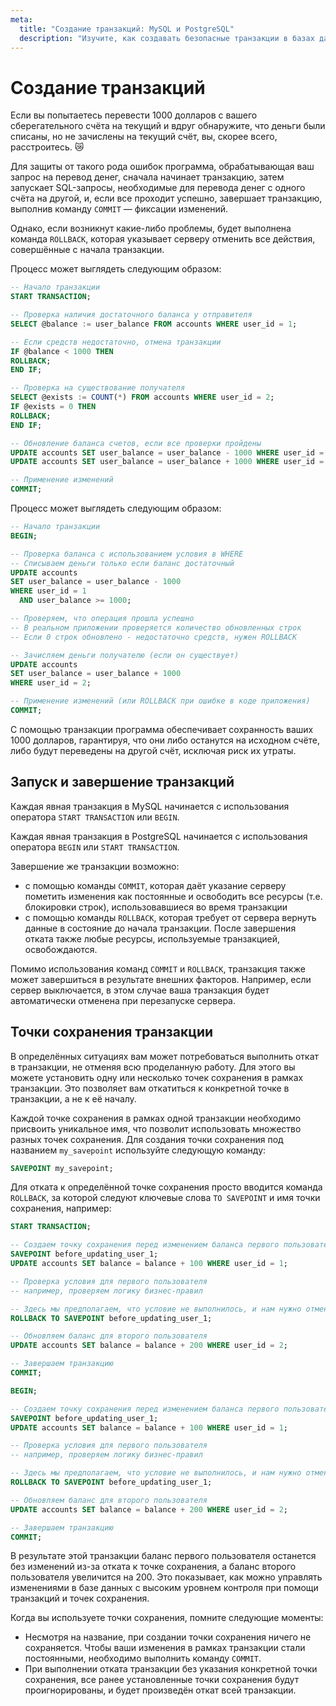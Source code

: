 ```yaml
---
meta:
  title: "Создание транзакций: MySQL и PostgreSQL"
  description: "Изучите, как создавать безопасные транзакции в базах данных MySQL и PostgreSQL для защиты ваших средств и данных. Узнайте о важности команд COMMIT и ROLLBACK для управления изменениями и обеспечения стабильности данных. Откройте для себя применение точек сохранения для гибкого контроля над транзакциями, минимизируя риски и повышая эффективность обработки данных."
---
```


# Создание транзакций

Если вы попытаетесь перевести 1000 долларов с вашего сберегательного счёта на текущий и вдруг обнаружите,
что деньги были списаны, но не зачислены на текущий счёт, вы, скорее всего, расстроитесь. 😿

Для защиты от такого рода ошибок программа, обрабатывающая ваш запрос на перевод денег, сначала начинает транзакцию,
затем запускает SQL-запросы, необходимые для перевода денег с одного счёта на другой, и, если
все проходит успешно, завершает транзакцию, выполнив команду `COMMIT` — фиксации изменений.

Однако, если возникнут какие-либо проблемы, будет выполнена команда `ROLLBACK`,
которая указывает серверу отменить все действия, совершённые с начала транзакции.

<MySQLOnly>

Процесс может выглядеть следующим образом:

```sql
-- Начало транзакции
START TRANSACTION;

-- Проверка наличия достаточного баланса у отправителя
SELECT @balance := user_balance FROM accounts WHERE user_id = 1;

-- Если средств недостаточно, отмена транзакции
IF @balance < 1000 THEN
ROLLBACK;
END IF;

-- Проверка на существование получателя
SELECT @exists := COUNT(*) FROM accounts WHERE user_id = 2;
IF @exists = 0 THEN
ROLLBACK;
END IF;

-- Обновление баланса счетов, если все проверки пройдены
UPDATE accounts SET user_balance = user_balance - 1000 WHERE user_id = 1;
UPDATE accounts SET user_balance = user_balance + 1000 WHERE user_id = 2;

-- Применение изменений
COMMIT;
```

</MySQLOnly>

<PostgreSQLOnly>

Процесс может выглядеть следующим образом:

```sql
-- Начало транзакции
BEGIN;

-- Проверка баланса с использованием условия в WHERE
-- Списываем деньги только если баланс достаточный
UPDATE accounts
SET user_balance = user_balance - 1000
WHERE user_id = 1
  AND user_balance >= 1000;

-- Проверяем, что операция прошла успешно
-- В реальном приложении проверяется количество обновленных строк
-- Если 0 строк обновлено - недостаточно средств, нужен ROLLBACK

-- Зачисляем деньги получателю (если он существует)
UPDATE accounts
SET user_balance = user_balance + 1000
WHERE user_id = 2;

-- Применение изменений (или ROLLBACK при ошибке в коде приложения)
COMMIT;
```

</PostgreSQLOnly>

С помощью транзакции программа обеспечивает сохранность ваших 1000 долларов,
гарантируя, что они либо останутся на исходном счёте, либо будут переведены на другой счёт, исключая риск их утраты.

## Запуск и завершение транзакций

<MySQLOnly>

Каждая явная транзакция в MySQL начинается с использования оператора `START TRANSACTION` или `BEGIN`.

</MySQLOnly>

<PostgreSQLOnly>

Каждая явная транзакция в PostgreSQL начинается с использования оператора `BEGIN` или `START TRANSACTION`.

</PostgreSQLOnly>

Завершение же транзакции возможно:

- с помощью команды `COMMIT`, которая даёт указание серверу пометить изменения как постоянные и освободить все ресурсы (т.е. блокировки строк), использовавшиеся во время транзакции
- с помощью команды `ROLLBACK`, которая требует от сервера вернуть данные в состояние до начала транзакции.
  После завершения отката также любые ресурсы, используемые транзакцией, освобождаются.

Помимо использования команд `COMMIT` и `ROLLBACK`, транзакция также может завершиться в результате внешних факторов.
Например, если сервер выключается, в этом случае ваша транзакция будет автоматически отменена при перезапуске сервера.

## Точки сохранения транзакции

В определённых ситуациях вам может потребоваться выполнить откат в транзакции, не отменяя всю проделанную работу.
Для этого вы можете установить одну или несколько точек сохранения в рамках транзакции.
Это позволяет вам откатиться к конкретной точке в транзакции, а не к её началу.

Каждой точке сохранения в рамках одной транзакции необходимо присвоить уникальное имя,
что позволит использовать множество разных точек сохранения.
Для создания точки сохранения под названием `my_savepoint` используйте следующую команду:

```sql
SAVEPOINT my_savepoint;
```

Для отката к определённой точке сохранения просто вводится команда
`ROLLBACK`, за которой следуют ключевые слова `TO SAVEPOINT` и имя точки
сохранения, например:

<MySQLOnly>

```sql
START TRANSACTION;

-- Создаем точку сохранения перед изменением баланса первого пользователя
SAVEPOINT before_updating_user_1;
UPDATE accounts SET balance = balance + 100 WHERE user_id = 1;

-- Проверка условия для первого пользователя
-- например, проверяем логику бизнес-правил

-- Здесь мы предполагаем, что условие не выполнилось, и нам нужно отменить изменение баланса
ROLLBACK TO SAVEPOINT before_updating_user_1;

-- Обновляем баланс для второго пользователя
UPDATE accounts SET balance = balance + 200 WHERE user_id = 2;

-- Завершаем транзакцию
COMMIT;
```

</MySQLOnly>

<PostgreSQLOnly>

```sql
BEGIN;

-- Создаем точку сохранения перед изменением баланса первого пользователя
SAVEPOINT before_updating_user_1;
UPDATE accounts SET balance = balance + 100 WHERE user_id = 1;

-- Проверка условия для первого пользователя
-- например, проверяем логику бизнес-правил

-- Здесь мы предполагаем, что условие не выполнилось, и нам нужно отменить изменение баланса
ROLLBACK TO SAVEPOINT before_updating_user_1;

-- Обновляем баланс для второго пользователя
UPDATE accounts SET balance = balance + 200 WHERE user_id = 2;

-- Завершаем транзакцию
COMMIT;
```

</PostgreSQLOnly>

В результате этой транзакции баланс первого пользователя останется без изменений из-за отката к точке сохранения,
а баланс второго пользователя увеличится на 200.
Это показывает, как можно управлять изменениями в базе данных с высоким уровнем контроля при помощи транзакций и точек сохранения.

Когда вы используете точки сохранения, помните следующие моменты:

- Несмотря на название, при создании точки сохранения ничего не сохраняется.
  Чтобы ваши изменения в рамках транзакции стали постоянными, необходимо выполнить команду `COMMIT`.
- При выполнении отката транзакции без указания конкретной точки сохранения,
  все ранее установленные точки сохранения будут проигнорированы, и будет произведён откат всей транзакции.
